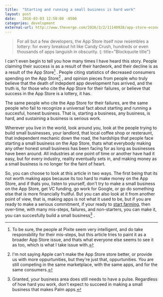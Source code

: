 ```yaml
---
title:  "Starting and running a small business is hard work"
layout: post
date:   2016-03-03 12:50:00 -0500
categories: development
external-url: http://www.theverge.com/2016/3/2/11140928/app-store-economy-apple-android-pixite-bankruptcy
---
```


>For all but a few developers, the App Store itself now resembles a lottery: for every breakout hit like Candy Crush, hundreds or even thousands of apps languish in obscurity. 
{: title="Blockquote title"}

I can't even begin to tell you how many times I have heard this story. People claiming their success is as a result of their hardwork, and their decline is as a result of the App Store[^1] . People citing statistics of decreased consumers spending on the App Store[^2] , and opinion pieces from people who truly believe that the death of indepdent app development has arrived, and the truth is, for those who cite the App Store for their failures, or believe that success in the App Store is a lottery, it has.

The same people who cite the App Store for their failures, are the same people who fail to recognize a universal fact about starting and running a succesful, honest business. That is, starting a business, any business, is hard, and sustaining a business is serious work. 

Wherever you live in the world, look around you, look at the people trying to build small businesses, your landlord, that local coffee shop or resteraunt, that independent mechanic down the road, the hardships that people face starting a small business on the App Store, thats what everybody making any other honest small business has been facing for as long as businesses have been around. All industries at one point of time or another have had it easy, but for every industry, reality eventually sets in, and making money as a small business is no longer for the faint of heart. 

So, you can choose to look at this article in two ways. The first being that its not worth making apps because its too hard to make money on the App Store, and if thats you, listen to yourself, don't try to make a small business on the App Store, get VC funding, go work for Google, or go do something else that is more financially fruitful. But you can also look at it from another point of view, that is, making apps is not what it used to be, but if you are ready to make a serious commitment, if your ready to [start farming][shipley-farming], then over-time, with many mis-steps, failures, and non-starters, you can make it, you can succesfully build a small business[^3] .

[shipley-farming]: http://blog.wilshipley.com/2011/04/success-and-farming-vs-mining.html

[^1]: To be sure, the people at Pixite seem very intelligent, and do take responsbility for their mis-steps, but this article tries to paint it as a broader App Store issue, and thats what everyone else seems to see it as too, which is what I take issue with. 

[^2]: I'm not saying Apple can't make the App Store store better, or provide us with more oppurtunities, but they're just that, oppurtunities. You are still competing in the same marketplace, with the same apps, and for the same consumers. 

[^3]: Granted, your business area does still needs to have a pulse. Regardless of how hard you work, don't expect to succeed in making a small business that makes Palm apps. 
